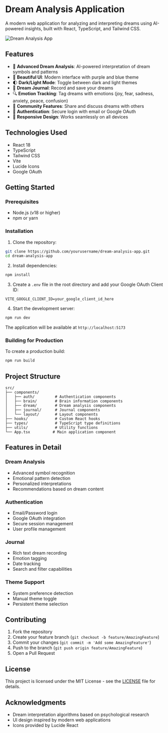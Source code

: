 # Dream Analysis Application

A modern web application for analyzing and interpreting dreams using AI-powered insights, built with React, TypeScript, and Tailwind CSS.

![Dream Analysis App](https://source.unsplash.com/random/1200x630/?dream,brain)

## Features

- 🧠 **Advanced Dream Analysis**: AI-powered interpretation of dream symbols and patterns
- 🎨 **Beautiful UI**: Modern interface with purple and blue theme
- 🌓 **Dark/Light Mode**: Toggle between dark and light themes
- 📝 **Dream Journal**: Record and save your dreams
- 🔍 **Emotion Tracking**: Tag dreams with emotions (joy, fear, sadness, anxiety, peace, confusion)
- 🤝 **Community Features**: Share and discuss dreams with others
- 🔐 **Authentication**: Secure login with email or Google OAuth
- 📱 **Responsive Design**: Works seamlessly on all devices

## Technologies Used

- React 18
- TypeScript
- Tailwind CSS
- Vite
- Lucide Icons
- Google OAuth

## Getting Started

### Prerequisites

- Node.js (v18 or higher)
- npm or yarn

### Installation

1. Clone the repository:
```bash
git clone https://github.com/yourusername/dream-analysis-app.git
cd dream-analysis-app
```

2. Install dependencies:
```bash
npm install
```

3. Create a `.env` file in the root directory and add your Google OAuth Client ID:
```env
VITE_GOOGLE_CLIENT_ID=your_google_client_id_here
```

4. Start the development server:
```bash
npm run dev
```

The application will be available at `http://localhost:5173`

### Building for Production

To create a production build:

```bash
npm run build
```

## Project Structure

```
src/
├── components/
│   ├── auth/         # Authentication components
│   ├── brain/        # Brain information components
│   ├── dream/        # Dream analysis components
│   ├── journal/      # Journal components
│   └── layout/       # Layout components
├── hooks/            # Custom React hooks
├── types/            # TypeScript type definitions
├── utils/            # Utility functions
└── App.tsx          # Main application component
```

## Features in Detail

### Dream Analysis
- Advanced symbol recognition
- Emotional pattern detection
- Personalized interpretations
- Recommendations based on dream content

### Authentication
- Email/Password login
- Google OAuth integration
- Secure session management
- User profile management

### Journal
- Rich text dream recording
- Emotion tagging
- Date tracking
- Search and filter capabilities

### Theme Support
- System preference detection
- Manual theme toggle
- Persistent theme selection

## Contributing

1. Fork the repository
2. Create your feature branch (`git checkout -b feature/AmazingFeature`)
3. Commit your changes (`git commit -m 'Add some AmazingFeature'`)
4. Push to the branch (`git push origin feature/AmazingFeature`)
5. Open a Pull Request

## License

This project is licensed under the MIT License - see the [LICENSE](LICENSE) file for details.

## Acknowledgments

- Dream interpretation algorithms based on psychological research
- UI design inspired by modern web applications
- Icons provided by Lucide React
